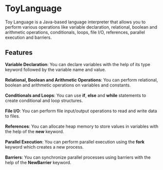 # ToyLanguage
Toy Language is a Java-based language interpreter that allows you to perform various operations like variable declaration, relational, boolean and arithmetic operations, conditionals, loops, file I/O, references, parallel execution and barriers.
## Features
<b>Variable Declaration</b>: You can declare variables with the help of its type keyword followed by the variable name and value.<br><br>
<b>Relational, Boolean and Arithmetic Operations</b>: You can perform relational, boolean and arithmetic operations on variables and constants.<br><br>
<b>Conditionals and Loops</b>: You can use <b>if</b>, <b>else</b> and <b>while</b> statements to create conditional and loop structures.<br><br>
<b>File I/O</b>: You can perform file input/output operations to read and write data to files.<br><br>
<b>References</b>: You can allocate heap memory to store values in variables with the help of the <b>new</b> keyword.<br><br>
<b>Parallel Execution</b>: You can perform parallel execution using the <b>fork</b> keyword which creates a new process.<br><br>
<b>Barriers</b>: You can synchronize parallel processes using barriers with the help of the <b>NewBarrier</b> keyword.
